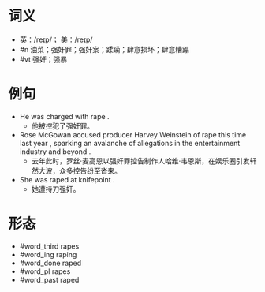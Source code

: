 # 词义
- 英：/reɪp/； 美：/reɪp/
- #n 油菜；强奸罪；强奸案；蹂躏；肆意损坏；肆意糟蹋
- #vt 强奸；强暴
# 例句
- He was charged with rape .
	- 他被控犯了强奸罪。
- Rose McGowan accused producer Harvey Weinstein of rape this time last year , sparking an avalanche of allegations in the entertainment industry and beyond .
	- 去年此时，罗丝·麦高恩以强奸罪控告制作人哈维·韦恩斯，在娱乐圈引发轩然大波，众多控告纷至沓来。
- She was raped at knifepoint .
	- 她遭持刀强奸。
# 形态
- #word_third rapes
- #word_ing raping
- #word_done raped
- #word_pl rapes
- #word_past raped
